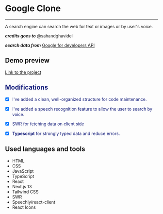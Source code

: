 # Google Clone

---

A search engine can search the web for text or images or by user's voice.

**_credits goes to_** @sahandghavidel

**_search data from_** [Google for developers API](https://developers.google.com/custom-search?hl=en)

## Demo preview

[Link to the project](https://google-clone-elkanaria.vercel.app/)

<font color="#1a237e">

## Modifications

- [x] I've added a clean, well-organized structure for code maintenance.

- [x] I've added a speech recognition feature to allow the user to search by voice.

- [x] SWR for fetching data on client side

- [x] **Typescript** for strongly typed data and reduce errors.

</font>

## Used languages and tools

- HTML
- CSS
- JavaScript
- TypeScript
- React
- Next.js 13
- Tailwind CSS
- SWR
- Speechly/react-client
- React Icons
